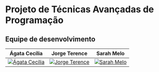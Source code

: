 # Projeto de Técnicas Avançadas de Programação

## Equipe de desenvolvimento
| Ágata Cecília | Jorge Terence | Sarah Melo |
| ------------- | ------------- | ---------- |
|[![Ágata Cecília](https://avatars.githubusercontent.com/u/129690783?v=4)](https://github.com/AgataCeci)|[![Jorge Terence](https://avatars.githubusercontent.com/u/79718398?v=4)](https://github.com/jorgeterence)|[![Sarah Melo](https://avatars.githubusercontent.com/u/128179357?v=4)](https://github.com/sarahamelo)|
